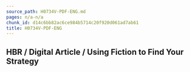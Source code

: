 ```yaml
---
source_path: H0734V-PDF-ENG.md
pages: n/a-n/a
chunk_id: d14c6bb82ac6ce984b5714c20f920d061ad7ab61
title: H0734V-PDF-ENG
---
```

## HBR / Digital Article / Using Fiction to Find Your Strategy

